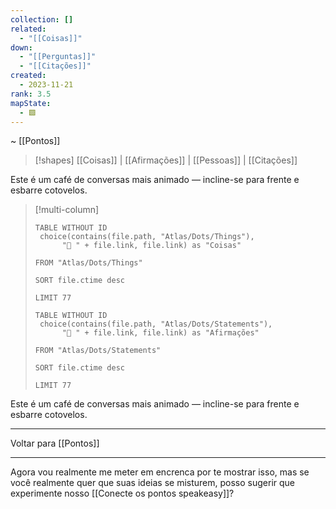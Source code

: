 ```yaml
---
collection: []
related:
  - "[[Coisas]]"
down:
  - "[[Perguntas]]"
  - "[[Citações]]"
created:
  - 2023-11-21
rank: 3.5
mapState:
  - 🟩
---
```

~ [[Pontos]] 

> [!shapes] [[Coisas]] | [[Afirmações]] | [[Pessoas]] | [[Citações]] 

Este é um café de conversas mais animado — incline-se para frente e esbarre cotovelos.

> [!multi-column]
> ```dataview
> TABLE WITHOUT ID
>  choice(contains(file.path, "Atlas/Dots/Things"), 
> 		"🧩 " + file.link, file.link) as "Coisas"
>  
> FROM "Atlas/Dots/Things"
> 
> SORT file.ctime desc
> 
> LIMIT 77
> ```
> 
> ```dataview
> TABLE WITHOUT ID
>  choice(contains(file.path, "Atlas/Dots/Statements"), 
> 		"📣 " + file.link, file.link) as "Afirmações"
>  
> FROM "Atlas/Dots/Statements"
> 
> SORT file.ctime desc
> 
> LIMIT 77
> ```

Este é um café de conversas mais animado — incline-se para frente e esbarre cotovelos.

---

Voltar para [[Pontos]] 


---


Agora vou realmente me meter em encrenca por te mostrar isso, mas se você realmente quer que suas ideias se misturem, posso sugerir que experimente nosso [[Conecte os pontos speakeasy]]?